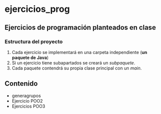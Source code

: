 # ejercicios_prog
## Ejercicios de programación planteados en clase
### Estructura del proyecto
1. Cada ejercicio se implementará en una carpeta independiente (**un paquete de Java**)
2. Si un ejercicio tiene subapartados se creará un *subpaquete*.
3. Cada paquete contendrá su propia clase principal con un *main*.

## Contenido
* generagrupos
* Ejercicio POO2
* Ejercicios POO3

